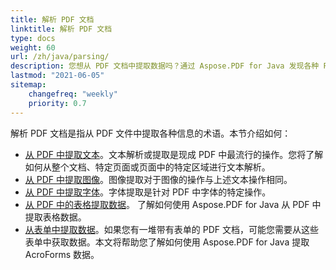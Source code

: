 ```yaml
---
title: 解析 PDF 文档
linktitle: 解析 PDF 文档
type: docs
weight: 60
url: /zh/java/parsing/
description: 您想从 PDF 文档中提取数据吗？通过 Aspose.PDF for Java 发现各种 PDF 数据提取方法。
lastmod: "2021-06-05"
sitemap:
    changefreq: "weekly"
    priority: 0.7
---
```


解析 PDF 文档是指从 PDF 文件中提取各种信息的术语。本节介绍如何：

- [从 PDF 中提取文本](/pdf/zh/java/extract-text-from-pdf/)。文本解析或提取是现成 PDF 中最流行的操作。您将了解如何从整个文档、特定页面或页面中的特定区域进行文本解析。
- [从 PDF 中提取图像](/pdf/zh/java/extract-images-from-the-pdf-file/)。图像提取对于图像的操作与上述文本操作相同。
- [从 PDF 中提取字体](/pdf/zh/java/extract-fonts-from-pdf/)。字体提取是针对 PDF 中字体的特定操作。
- [从 PDF 中的表格提取数据](/pdf/zh/java/extract-data-from-table-in-pdf/)。
 了解如何使用 Aspose.PDF for Java 从 PDF 中提取表格数据。
- [从表单中提取数据](/pdf/zh/java/extract-data-from-acroform/)。如果您有一堆带有表单的 PDF 文档，可能您需要从这些表单中获取数据。本文将帮助您了解如何使用 Aspose.PDF for Java 提取 AcroForms 数据。